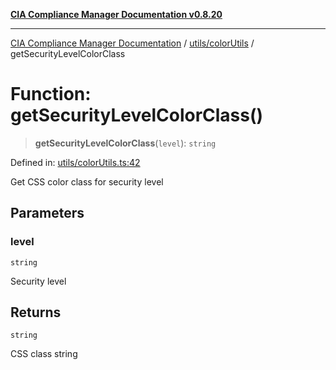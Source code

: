 [**CIA Compliance Manager Documentation v0.8.20**](../../../README.md)

***

[CIA Compliance Manager Documentation](../../../modules.md) / [utils/colorUtils](../README.md) / getSecurityLevelColorClass

# Function: getSecurityLevelColorClass()

> **getSecurityLevelColorClass**(`level`): `string`

Defined in: [utils/colorUtils.ts:42](https://github.com/Hack23/cia-compliance-manager/blob/9180e2700dca841f6711d7243c036db4de73db57/src/utils/colorUtils.ts#L42)

Get CSS color class for security level

## Parameters

### level

`string`

Security level

## Returns

`string`

CSS class string
